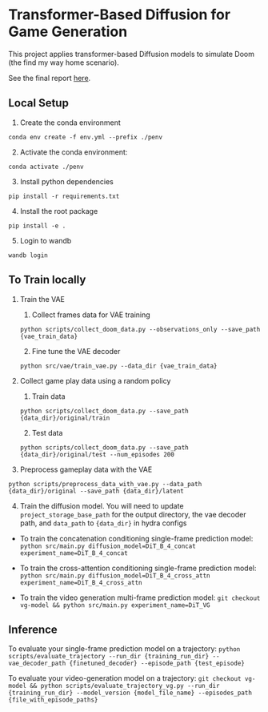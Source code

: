 # Transformer-Based Diffusion for Game Generation

This project applies transformer-based Diffusion models to simulate Doom (the find my way home scenario). 

See the final report [here](https://georgysavva.github.io/assets/pdf/Diffusion_for_Simulation.pdf).

## Local Setup

1. Create the conda environment

`conda env create -f env.yml --prefix ./penv`

2. Activate the conda environment:

 `conda activate ./penv`

3. Install python dependencies

`pip install -r requirements.txt`

4. Install the root package

`pip install -e .`

5. Login to wandb

`wandb login`

## To Train locally

1. Train the VAE
    1. Collect frames data for VAE training

    `python scripts/collect_doom_data.py --observations_only --save_path {vae_train_data}`

    2. Fine tune the VAE decoder

    `python src/vae/train_vae.py --data_dir {vae_train_data}`

2. Collect game play data using a random policy

    1. Train data

    `python scripts/collect_doom_data.py --save_path {data_dir}/original/train`

    2. Test data

    `python scripts/collect_doom_data.py --save_path {data_dir}/original/test --num_episodes 200`

3. Preprocess gameplay data with the VAE

`python scripts/preprocess_data_with_vae.py --data_path {data_dir}/original --save_path {data_dir}/latent`

4. Train the diffusion model. You will need to update  `project_storage_base_path` for the output directory, the vae decoder path, and `data_path` to `{data_dir}` in hydra configs

- To train the concatenation conditioning single-frame prediction model: `python src/main.py diffusion_model=DiT_B_4_concat experiment_name=DiT_B_4_concat`

- To train the cross-attention conditioning single-frame prediction model: `python src/main.py diffusion_model=DiT_B_4_cross_attn experiment_name=DiT_B_4_cross_attn`

- To train the video generation multi-frame prediction model: `git checkout vg-model && python src/main.py experiment_name=DiT_VG`

## Inference

To evaluate your single-frame prediction model on a trajectory:
`python scripts/evaluate_trajectory --run_dir {training_run_dir} --vae_decoder_path {finetuned_decoder} --episode_path {test_episode}`

To evaluate your video-generation model on a trajectory:
`git checkout vg-model && python scripts/evaluate_trajectory_vg.py --run_dir {training_run_dir} --model_version {model_file_name} --episodes_path {file_with_episode_paths}`
